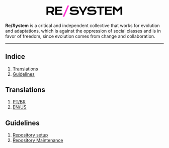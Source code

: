 <br>

<p align="center">
  <img src="https://github.com/resystem/.github/blob/master/assets/brand/full-logo.png" width="250" alt="Re/System">
</p>

<p>
<strong>Re/System</strong> is a critical and independent collective that works for evolution and adaptations, which is against the oppression of social classes and is in favor of freedom, since evolution comes from change and collaboration.
</p>

---

## Indice

1. [Translations](#translations)
1. [Guidelines](#guidelines)

## Translations

1. [PT/BR](https://github.com/resystem/.github/README.pt.md)
1. [EN/US](https://github.com/resystem/.github)

## Guidelines

1. [Repository setup](https://github.com/resystem/.github/guidelines/REPOSITORY_SETUP.mb)
1. [Repository Maintenance](https://github.com/resystem/.github/guidelines/REPOSITORY_MAINTENANCE.md)
